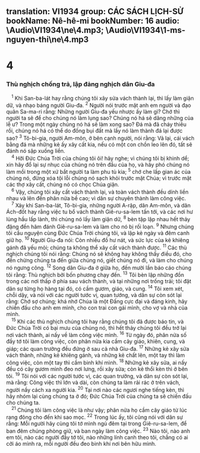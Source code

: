 translation: VI1934
group: CÁC SÁCH LỊCH-SỬ
bookName: Nê-hê-mi 
bookNumber: 16
audio: \Audio\VI1934\ne\4.mp3; \Audio\VI1934\1-ms-nguyen-thi\ne\4.mp3
-------

<div class="title"><h1>4</h1><h3>Thù nghịch chống trả, lập đảng nghịch dân Giu-đa</h3></div>
<span class="verse ne_4_1"> <sup>1</sup> Khi San-ba-lát hay rằng chúng tôi xây sửa vách thành lại, thì lấy làm giận dữ, và nhạo báng người Giu-đa. </span>
<span class="verse ne_4_2"><sup>2</sup> Người nói trước mặt anh em người và đạo quân Sa-ma-ri rằng: Những người Giu-đa yếu nhược ấy làm gì? Chớ thì người ta sẽ để cho chúng nó làm lụng sao? Chúng nó há sẽ dâng những của lễ ư? Trong một ngày chúng nó há sẽ làm xong sao? Đá mà đã cháy thiêu rồi, chúng nó há có thể do đống bụi đất mà lấy nó làm thành đá lại được sao? </span>
<span class="verse ne_4_3"><sup>3</sup> Tô-bi-gia, người Am-môn, ở bên cạnh người, nói rằng: Vả lại, cái vách bằng đá mà những kẻ ấy xây cất kia, nếu có một con chồn leo lên đó, tất sẽ đánh nó sập xuống liền. <br/></span>
<span class="verse ne_4_4"> <sup>4</sup> Hỡi Đức Chúa Trời của chúng tôi ôi! hãy nghe; vì chúng tôi bị khinh dể; xin hãy đổ lại sự nhục của chúng nó trên đầu của họ, và hãy phó chúng nó làm mồi trong một xứ bắt người ta làm phu tù kia; </span>
<span class="verse ne_4_5"><sup>5</sup> chớ che lấp gian ác của chúng nó, đừng xóa tội lỗi chúng nó sạch khỏi trước mặt Chúa; vì trước mặt các thợ xây cất, chúng nó có chọc Chúa giận. <br/></span>
<span class="verse ne_4_6"> <sup>6</sup> Vậy, chúng tôi xây cất vách thành lại, và toàn vách thành đều dính liền nhau và lên đến phân nửa bề cao; vì dân sự chuyên thành làm công việc. <br/></span>
<span class="verse ne_4_7"> <sup>7</sup> Xảy khi San-ba-lát, Tô-bi-gia, những người A-rập, dân Am-môn, và dân Ách-đốt hay rằng việc tu bổ vách thành Giê-ru-sa-lem tấn tới, và các nơi hư lủng hầu lấp lành, thì chúng nó lấy làm giận dữ, </span>
<span class="verse ne_4_8"><sup>8</sup> bèn tập lập nhau hết thảy đặng đến hãm đánh Giê-ru-sa-lem và làm cho nó bị rối loạn. </span>
<span class="verse ne_4_9"><sup>9</sup> Nhưng chúng tôi cầu nguyện cùng Đức Chúa Trời chúng tôi, và lập kẻ ngày và đêm canh giữ họ. </span>
<span class="verse ne_4_10"><sup>10</sup> Người Giu-đa nói: Còn nhiều đồ hư nát, và sức lực của kẻ khiêng gánh đã yếu mỏi; chúng ta không thể xây cất vách thành được. </span>
<span class="verse ne_4_11"><sup>11</sup> Các thù nghịch chúng tôi nói rằng: Chúng nó sẽ không hay không thấy điều đó, cho đến chừng chúng ta đến giữa chúng nó, giết chúng nó đi, và làm cho chúng nó ngưng công. </span>
<span class="verse ne_4_12"><sup>12</sup> Song dân Giu-đa ở giữa họ, đến mười lần báo cáo chúng tôi rằng: Thù nghịch bởi bốn phương chạy đến. </span>
<span class="verse ne_4_13"><sup>13</sup> Tôi bèn lập những đồn trong các nơi thấp ở phía sau vách thành, và tại những nơi trống trải; tôi đặt dân sự từng họ hàng tại đó, có cầm gươm, giáo, và cung. </span>
<span class="verse ne_4_14"><sup>14</sup> Tôi xem xét, chỗi dậy, và nói với các người tước vị, quan tướng, và dân sự còn sót lại rằng: Chớ sợ chúng; khá nhớ Chúa là một Đấng cực đại và đáng kinh, hãy chiến đấu cho anh em mình, cho con trai con gái mình, cho vợ và nhà của mình. <br/></span>
<span class="verse ne_4_15"> <sup>15</sup> Khi các thù nghịch chúng tôi hay rằng chúng tôi đã được báo tin, và Đức Chúa Trời có bại mưu của chúng nó, thì hết thảy chúng tôi đều trở lại nơi vách thành, ai nấy về làm công việc mình. </span>
<span class="verse ne_4_16"><sup>16</sup> Từ ngày đó, phân nửa số đầy tớ tôi làm công việc, còn phân nửa kia cầm cây giáo, khiên, cung, và giáp; các quan trưởng đều đứng ở sau cả nhà Giu-đa. </span>
<span class="verse ne_4_17"><sup>17</sup> Những kẻ xây sửa vách thành, những kẻ khiêng gánh, và những kẻ chất lên, một tay thì làm công việc, còn một tay thì cầm binh khí mình. </span>
<span class="verse ne_4_18"><sup>18</sup> Những kẻ xây sửa, ai nấy đều có cây gươm mình đeo nơi lưng, rồi xây sửa; còn kẻ thổi kèn thì ở bên tôi. </span>
<span class="verse ne_4_19"><sup>19</sup> Tôi nói với các người tước vị, các quan trưởng, và dân sự còn sót lại, mà rằng: Công việc thì lớn và dài, còn chúng ta làm rải rác ở trên vách, người nầy cách xa người kia. </span>
<span class="verse ne_4_20"><sup>20</sup> Tại nơi nào các ngươi nghe tiếng kèn, thì hãy nhóm lại cùng chúng ta ở đó; Đức Chúa Trời của chúng ta sẽ chiến đấu cho chúng ta. <br/></span>
<span class="verse ne_4_21"> <sup>21</sup> Chúng tôi làm công việc là như vậy; phân nửa họ cầm cây giáo từ lúc rạng đông cho đến khi sao mọc. </span>
<span class="verse ne_4_22"><sup>22</sup> Trong lúc ấy, tôi cũng nói với dân sự rằng: Mỗi người hãy cùng tôi tớ mình ngủ đêm tại trong Giê-ru-sa-lem, để ban đêm chúng phòng giữ, và ban ngày làm công việc. </span>
<span class="verse ne_4_23"><sup>23</sup> Nào tôi, nào anh em tôi, nào các người đầy tớ tôi, nào những lính canh theo tôi, chẳng có ai cởi áo mình ra, mỗi người đều đeo binh khí nơi bên hữu mình. <br/></span>
